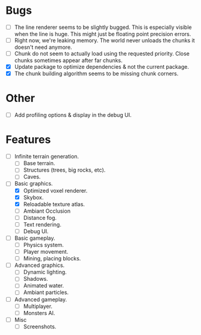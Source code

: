 # Bugs

- [ ] The line renderer seems to be slightly bugged. This is especially visible when the line is
      huge. This might just be floating point precision errors.
- [ ] Right now, we're leaking memory. The world never unloads the chunks it doesn't need anymore.
- [ ] Chunk do not seem to actually load using the requested priority. Close chunks sometimes
      appear after far chunks.
- [x] Update package to optimize dependencies & not the current package.
- [x] The chunk building algorithm seems to be missing chunk corners.

# Other

- [ ] Add profiling options & display in the debug UI.

# Features

- [ ] Infinite terrain generation.
  - [ ] Base terrain.
  - [ ] Structures (trees, big rocks, etc).
  - [ ] Caves.
- [ ] Basic graphics.
  - [x] Optimized voxel renderer.
  - [x] Skybox.
  - [x] Reloadable texture atlas.
  - [ ] Ambiant Occlusion
  - [ ] Distance fog.
  - [ ] Text rendering.
  - [ ] Debug UI.
- [ ] Basic gameplay.
  - [ ] Physics system.
  - [ ] Player movement.
  - [ ] Mining, placing blocks.
- [ ] Advanced graphics.
  - [ ] Dynamic lighting.
  - [ ] Shadows.
  - [ ] Animated water.
  - [ ] Ambiant particles.
- [ ] Advanced gameplay.
  - [ ] Multiplayer.
  - [ ] Monsters AI.
- [ ] Misc
  - [ ] Screenshots.
